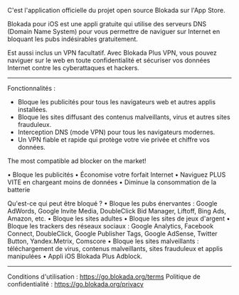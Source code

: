 C'est l'application officielle du projet open source Blokada sur l'App Store.

Blokada pour iOS est une appli gratuite qui utilise des serveurs DNS (Domain Name System) pour vous permettre de naviguer sur Internet en bloquant les pubs indésirables gratuitement.

Est aussi inclus un VPN facultatif. Avec Blokada Plus VPN, vous pouvez naviguer sur le web en toute confidentialité et sécuriser vos données Internet contre les cyberattaques et hackers.

----

Fonctionnalités :

- Bloque les publicités pour tous les navigateurs web et autres applis installées.
- Bloque les sites diffusant des contenus malveillants, virus et autres sites frauduleux.
- Interception DNS (mode VPN) pour tous les navigateurs modernes.
- Un VPN fiable et rapide qui protège votre vie privée et chiffre vos données.

The most compatible ad blocker on the market!

• Bloque les publicités • Économise votre forfait Internet • Naviguez PLUS VITE en chargeant moins de données • Diminue la consommation de la batterie

Qu'est-ce qui peut être bloqué ? • Bloque les pubs énervantes : Google AdWords, Google Invite Media, DoubleClick Bid Manager, Liftoff, Bing Ads, Amazon, etc. • Bloque les sites adultes • Bloque les sites de jeux d'argent • Bloque les trackers des réseaux sociaux : Google Analytics, Facebook Connect, DoubleClick, Google Publisher Tags, Google AdSense, Twitter Button, Yandex.Metrix, Comscore • Bloque les sites malveillants : téléchargement de virus, contenus malveillants, sites frauduleux et applis manipulées • Appli iOS Blokada Plus Adblock.

----

Conditions d'utilisation : https://go.blokada.org/terms Politique de confidentialité : https://go.blokada.org/privacy
